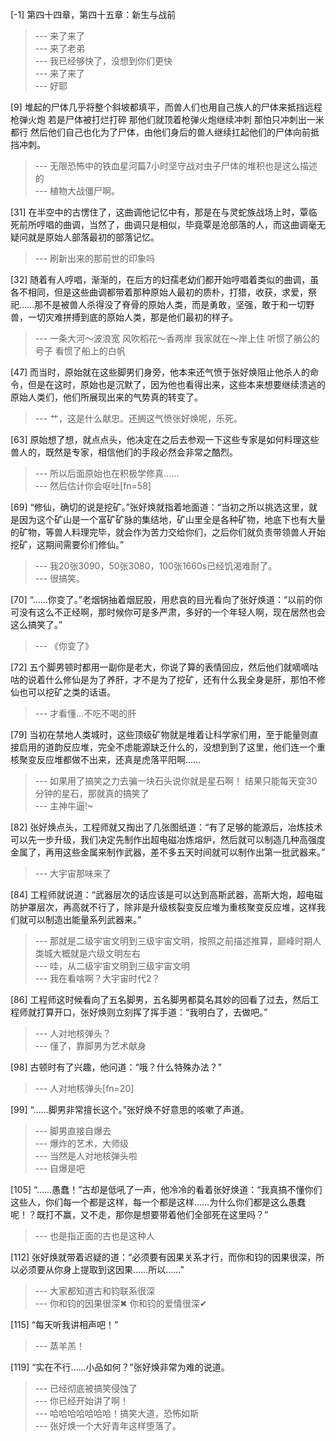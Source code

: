 
[-1] 第四十四章，第四十五章：新生与战前
>--- 来了来了<br>
>--- 来了老弟<br>
>--- 我已经够快了，没想到你们更快<br>
>--- 来了来了<br>
>--- 好耶<br>

[9] 堆起的尸体几乎将整个斜坡都填平，而兽人们也用自己族人的尸体来抵挡远程枪弹火炮 若是尸体被打烂打碎 那他们就顶着枪弹火炮继续冲刺 那怕只冲刺出一米都行 然后他们自己也化为了尸体，由他们身后的兽人继续扛起他们的尸体向前抵挡冲刺。
>--- 无限恐怖中的铁血星河篇7小时坚守战对虫子尸体的堆积也是这么描述的<br>
>--- 植物大战僵尸啊。<br>

[31] 在半空中的古愣住了，这曲调他记忆中有，那是在与灵蛇族战场上时，覃临死前所哼唱的曲调，当然了，曲调只是相似，毕竟覃是沧部落的人，而这曲调毫无疑问就是原始人部落最初的部落记忆。
>--- 刷新出来的那前世的印象吗<br>

[32] 随着有人哼唱，渐渐的，在后方的妇孺老幼们都开始哼唱着类似的曲调，虽各不相同，但是这些曲调都带着那种原始人最初的质朴，打猎，收获，求爱，祭祀……那不是被兽人杀得没了脊骨的原始人类，而是勇敢，坚强，敢于和一切野兽，一切灾难拼搏到底的原始人类，那是他们最初的样子。
>--- 一条大河～波浪宽
风吹稻花～香两岸
我家就在～岸上住
听惯了艄公的号子
看惯了船上的白帆<br>

[47] 而当时，原始就在这些脚男们身旁，他本来还气愤于张好焕阻止他杀人的命令，但是在这时，原始也是沉默了，因为他也看得出来，这些本来想要继续溃逃的原始人类们，他们所展现出来的气势真的转变了。
>--- 艹，这是什么献忠。还搁这气愤张好焕呢，乐死。<br>

[63] 原始想了想，就点点头，他决定在之后去参观一下这些专家是如何料理这些兽人的，既然是专家，相信他们的手段必然会非常之酷烈。
>--- 所以后面原始也在积极学修真……<br>
>--- 然后估计你会呕吐[fn=58]<br>

[69] “修仙，确切的说是挖矿。”张好焕就指着地面道：“当初之所以挑选这里，就是因为这个矿山是一个富矿矿脉的集结地，矿山里全是各种矿物，地底下也有大量的矿物，等兽人料理完毕，就会作为苦力交给你们，之后你们就负责带领兽人开始挖矿，这期间需要伱们修仙。”
>--- 我20张3090，50张3080，100张1660s已经饥渴难耐了。<br>
>--- 很搞笑。<br>

[70] “……你变了。”老烟锅抽着烟屁股，用悲哀的目光看向了张好焕道：“以前的你可没有这么不正经啊，那时候你可是多严肃，多好的一个年轻人啊，现在居然也会这么搞笑了。”
>--- 《你变了》<br>

[72] 五个脚男顿时都用一副你是老大，你说了算的表情回应，然后他们就嘀嘀咕咕的说着什么修仙是为了养肝，才不是为了挖矿，还有什么我全身是肝，那怕不修仙也可以挖矿之类的话语。
>--- 才看懂…不吃不喝的肝<br>

[79] 当初在禁地人类城时，这些顶级矿物就是堆着让科学家们用，至于能量则直接启用的道韵反应堆，完全不虑能源缺乏什么的，没想到到了这里，他们连一个重核聚变反应堆都做不出来，还真是虎落平阳啊……
>--- 如果用了搞笑之力去骗一块石头说你就是星石啊！
结果只能每天变30分钟的星石，那就真的搞笑了<br>
>--- 主神牛逼!~<br>

[82] 张好焕点头，工程师就又掏出了几张图纸道：“有了足够的能源后，冶炼技术可以先一步升级，我们决定先制作出超电磁冶炼熔炉，然后就可以制造几种高强度金属了，再用这些金属来制作武器，差不多五天时间就可以制作出第一批武器来。”
>--- 大宇宙那味来了<br>

[84] 工程师就说道：“武器层次的话应该是可以达到高斯武器，高斯大炮，超电磁防护罩层次，再高就不行了，除非是升级核裂变反应堆为重核聚变反应堆，这样我们就可以制造出能量系列武器来。”
>--- 那就是二级宇宙文明到三级宇宙文明，按照之前描述推算，巅峰时期人类城大概就是六级文明左右<br>
>--- 哇，从二级宇宙文明到三级宇宙文明<br>
>--- 我在看啥啊？大宇宙时代2？<br>

[86] 工程师这时候看向了五名脚男，五名脚男都莫名其妙的回看了过去，然后工程师就打算开口，张好焕则立刻挥了挥手道：“我明白了，去做吧。”
>--- 人对地核弹头？<br>
>--- 懂了，靠脚男为艺术献身<br>

[98] 古顿时有了兴趣，他问道：“哦？什么特殊办法？”
>--- 人对地核弹头[fn=20]<br>

[99] “……脚男非常擅长这个。”张好焕不好意思的咳嗽了声道。
>--- 脚男直接自爆去<br>
>--- 爆炸的艺术，大师级<br>
>--- 当然是人对地核弹头啦<br>
>--- 自爆是吧<br>

[105] “……愚蠢！”古却是低吼了一声，他冷冷的看着张好焕道：“我真搞不懂你们这些人，你们每一个都是这样，每一个都是这样……为什么你们都是这么愚蠢呢！？既打不赢，又不走，那你是想要带着他们全部死在这里吗？”
>--- 也是指正面的古也是这种人<br>

[112] 张好焕就带着迟疑的道：“必须要有因果关系才行，而你和钧的因果很深，所以必须要从你身上提取到这因果……所以……”
>--- 大家都知道古和钧联系很深<br>
>--- 你和钧的因果很深✖
你和钧的爱情很深✔<br>

[115] “每天听我讲相声吧！”
>--- 蒸羊羔！<br>

[119] “实在不行……小品如何？”张好焕非常为难的说道。
>--- 已经彻底被搞笑侵蚀了<br>
>--- 你已经开始讲了啊！<br>
>--- 哈哈哈哈哈哈哈！搞笑大道，恐怖如斯<br>
>--- 张好焕一个大好青年这样堕落了。<br>

